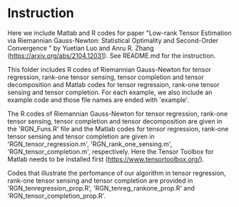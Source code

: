 # Instruction

Here we include Matlab and R codes for paper "Low-rank Tensor Estimation via Riemannian Gauss-Newton: Statistical Optimality and Second-Order Convergence
" by Yuetian Luo and Anru R. Zhang (https://arxiv.org/abs/2104.12031). See README.md for the instruction.

This folder includes R codes of Riemannian Gauss-Newton for tensor regression, rank-one tensor sensing, tensor completion and tensor decomposition and Matlab codes for tensor regression, rank-one tensor sensing and tensor completion. For each example, we also include an example code and those file names are ended with 'example'.

The R codes of Riemannian Gauss-Newton for tensor regression, rank-one tensor sensing, tensor completion and tensor decomposition are given in the 'RGN_Funs.R' file and the Matlab codes for tensor regression, rank-one tensor sensing and tensor completion are given in 'RGN_tensor_regression.m', 'RGN_rank_one_sensing.m', 'RGN_tensor_completion.m', respectively.  Here the Tensor Toolbox for Matlab needs to be installed first (https://www.tensortoolbox.org/).

Codes that illustrate the perfomance of our algorithm in tensor regression, rank-one tensor sensing and tensor completion are provided in 'RGN_tenregression_prop.R', 'RGN_tenreg_rankone_prop.R' and 'RGN_tensor_completion_prop.R'. 



